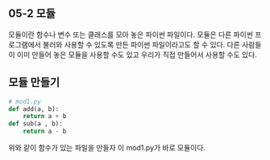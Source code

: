 ## 05-2 모듈

모듈이란 함수나 변수 또는 클래스를 모아 놓은 파이썬 파일이다. 모듈은 다른 파이썬 프로그램에서 불러와 사용할 수 있도록 만든 파이썬 파일이라고도 할 수 있다. 다른 사람들이 이미 만들어 놓은 모듈을 사용할 수도 있고 우리가 직접 만들어서 사용할 수도 있다.

## 모듈 만들기

```py
# mod1.py
def add(a, b):
    return a + b
def sub(a , b):
    return a - b
```

위와 같이 함수가 있는 파일을 만들자 이 mod1.py가 바로 모듈이다.